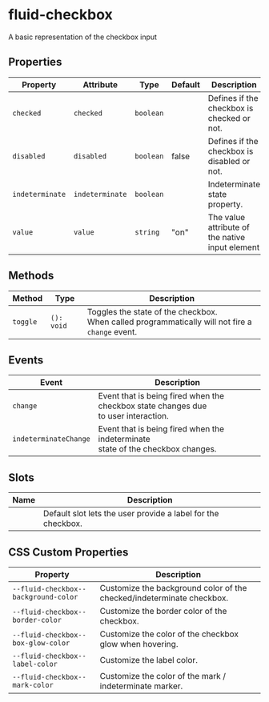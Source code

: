 # fluid-checkbox

A basic representation of the checkbox input

## Properties

| Property        | Attribute       | Type      | Default | Description                                     |
| --------------- | --------------- | --------- | ------- | ----------------------------------------------- |
| `checked`       | `checked`       | `boolean` |         | Defines if the checkbox is checked or not.      |
| `disabled`      | `disabled`      | `boolean` | false   | Defines if the checkbox is disabled or not.     |
| `indeterminate` | `indeterminate` | `boolean` |         | Indeterminate state property.                   |
| `value`         | `value`         | `string`  | "on"    | The value attribute of the native input element |

## Methods

| Method   | Type       | Description                                                                                          |
| -------- | ---------- | ---------------------------------------------------------------------------------------------------- |
| `toggle` | `(): void` | Toggles the state of the checkbox.<br />When called programmatically will not fire a `change` event. |

## Events

| Event                 | Description                                                                             |
| --------------------- | --------------------------------------------------------------------------------------- |
| `change`              | Event that is being fired when the checkbox state changes due<br />to user interaction. |
| `indeterminateChange` | Event that is being fired when the indeterminate<br />state of the checkbox changes.    |

## Slots

| Name | Description                                                  |
| ---- | ------------------------------------------------------------ |
|      | Default slot lets the user provide a label for the checkbox. |

## CSS Custom Properties

| Property                             | Description                                                           |
| ------------------------------------ | --------------------------------------------------------------------- |
| `--fluid-checkbox--background-color` | Customize the background color of the checked/indeterminate checkbox. |
| `--fluid-checkbox--border-color`     | Customize the border color of the checkbox.                           |
| `--fluid-checkbox--box-glow-color`   | Customize the color of the checkbox glow when hovering.               |
| `--fluid-checkbox--label-color`      | Customize the label color.                                            |
| `--fluid-checkbox--mark-color`       | Customize the color of the mark / indeterminate marker.               |
